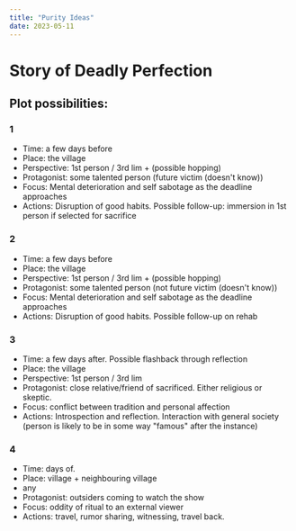 ```yaml
---
title: "Purity Ideas"
date: 2023-05-11
---
```

# Story of Deadly Perfection
## Plot possibilities:

### 1
- Time: a few days before
- Place: the village
- Perspective: 1st person / 3rd lim + (possible hopping)
- Protagonist: some talented person (future victim (doesn't know))
- Focus: Mental deterioration and self sabotage as the deadline approaches
- Actions: Disruption of good habits. Possible follow-up: immersion in 1st person if selected for sacrifice

### 2
- Time: a few days before
- Place: the village
- Perspective: 1st person / 3rd lim + (possible hopping)
- Protagonist: some talented person (not future victim (doesn't know))
- Focus: Mental deterioration and self sabotage as the deadline approaches
- Actions: Disruption of good habits. Possible follow-up on rehab

### 3
- Time: a few days after. Possible flashback through reflection
- Place: the village
- Perspective: 1st person / 3rd lim
- Protagonist: close relative/friend of sacrificed. Either religious or skeptic.
- Focus: conflict between tradition and personal affection
- Actions: Introspection and reflection. Interaction with general society (person is likely to be in some way "famous" after the instance)

### 4
- Time: days of.
- Place: village + neighbouring village
- any
- Protagonist: outsiders coming to watch the show
- Focus: oddity of ritual to an external viewer
- Actions: travel, rumor sharing, witnessing, travel back.
